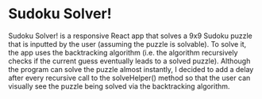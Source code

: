 # Sudoku Solver!
Sudoku Solver! is a responsive React app that solves a 9x9 Sudoku puzzle that is inputted by the user (assuming the puzzle is solvable). To solve it, the app uses the backtracking algorithm (i.e. the algorithm recursively checks if the current guess eventually leads to a solved puzzle). Although the program can solve the puzzle almost instantly, I decided to add a delay after every recursive call to the solveHelper() method so that the user can visually see the puzzle being solved via the backtracking algorithm.